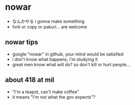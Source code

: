# nowar
* なんかやる i gonna make something
* fork or copy or pakuri... are welcome

## nowar tips
* google "nowar" in github, your mind would be satisfied
* i don't know what happens, i'm studying it
* great men know what will do? so don't kill or hurt people...

## about 418 at mil
* "I'm a teapot, can't make coffee"
* it means "I'm not what the gov expects"?
